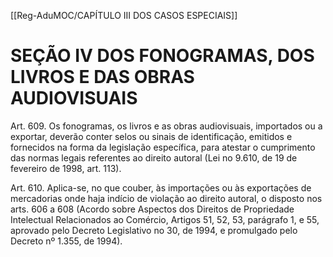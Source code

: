 [[Reg-AduMOC/CAPÍTULO III DOS CASOS ESPECIAIS]]

# SEÇÃO IV DOS FONOGRAMAS, DOS LIVROS E DAS OBRAS AUDIOVISUAIS

Art. 609. Os fonogramas, os livros e as obras audiovisuais,
importados ou a exportar, deverão conter selos ou sinais de
identificação, emitidos e fornecidos na forma da legislação
específica, para atestar o cumprimento das normas legais
referentes ao direito autoral (Lei no 9.610, de 19 de fevereiro
de 1998, art. 113).

Art. 610. Aplica-se, no que couber, às importações ou às
exportações de mercadorias onde haja indício de violação ao
direito autoral, o disposto nos arts. 606 a 608 (Acordo sobre
Aspectos dos Direitos de Propriedade Intelectual
Relacionados ao Comércio, Artigos 51, 52, 53, parágrafo 1, e
55, aprovado pelo Decreto Legislativo no 30, de 1994, e
promulgado pelo Decreto nº 1.355, de 1994).